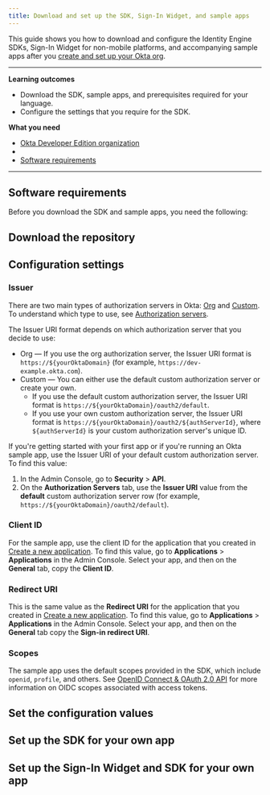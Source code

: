```yaml
---
title: Download and set up the SDK, Sign-In Widget, and sample apps
---
```


<ApiLifecycle access="ie" />

This guide shows you how to download and configure the Identity Engine SDKs, Sign-In Widget for non-mobile platforms, and accompanying sample apps after you [create and set up your Okta org](/docs/guides/oie-embedded-common-org-setup).

---

**Learning outcomes**

* Download the SDK,<StackSnippet snippet="outcomesdowloadsiw" inline /> sample apps, and prerequisites required for your language.
* Configure the settings that you require for the SDK<StackSnippet snippet="outcomesconfiguresiw" inline />.

**What you need**

* [Okta Developer Edition organization](/signup)
* <StackSnippet snippet="samplecode" inline />
* [Software requirements](#software-requirements)
---

## Software requirements

Before you download the SDK<StackSnippet snippet="swrequirementsbeforedl" inline /> and sample apps, you need the following:

<StackSnippet snippet="softwarerequirements" />

## Download the repository

<StackSnippet snippet="githubinstructions" />

## Configuration settings

<StackSnippet snippet="configsettingsintro" />

### Issuer

There are two main types of authorization servers in Okta: [Org](/docs/concepts/auth-servers/#org-authorization-server) and [Custom](/docs/concepts/auth-servers/#custom-authorization-server). To understand which type to use, see [Authorization servers](/docs/concepts/auth-servers/#available-authorization-server-types).

<ApiAmProdWarning />

The Issuer URI format depends on which authorization server that you decide to use:

* Org &mdash; If you use the org authorization server, the Issuer URI format is `https://${yourOktaDomain}` (for example, `https://dev-example.okta.com`).
* Custom &mdash; You can either use the default custom authorization server or create your own.
  * If you use the default custom authorization server, the Issuer URI format is `https://${yourOktaDomain}/oauth2/default`.
  * If you use your own custom authorization server, the Issuer URI format is `https://${yourOktaDomain}/oauth2/${authServerId}`, where `${authServerId}` is your custom authorization server's unique ID.

If you're getting started with your first app or if you're running an Okta sample app, use the Issuer URI of your default custom authorization server. To find this value:

1. In the Admin Console, go to **Security** > **API**.
2. On the **Authorization Servers** tab, use the **Issuer URI** value from the **default** custom authorization server row (for example, `https://${yourOktaDomain}/oauth2/default`).

### Client ID

For the sample app, use the client ID for the application that you created in [Create a new application](/docs/guides/oie-embedded-common-org-setup/-/main/#create-a-new-application). To find this value, go to **Applications** > **Applications** in the Admin Console. Select your app, and then on the **General** tab, copy the **Client ID**.

<StackSnippet snippet="clientsecret" />

### Redirect URI

This is the same value as the **Redirect URI** for the application that you created in [Create a new application](/docs/guides/oie-embedded-common-org-setup/-/main/#create-a-new-application). To find this value, go to **Applications** > **Applications** in the Admin Console. Select your app, and then on the **General** tab copy the **Sign-in redirect URI**.

<StackSnippet snippet="redirecturi" />

### Scopes

The sample app uses the default scopes provided in the SDK, which include `openid`, `profile`, and others. See [OpenID Connect & OAuth 2.0 API](/docs/reference/api/oidc/#scopes) for more information on OIDC scopes associated with access tokens.

## Set the configuration values

<StackSnippet snippet="configlocations" />

<StackSnippet snippet="configorder" />

## Set up the SDK for your own app

<StackSnippet snippet="sdkforyourapp" />

## Set up the Sign-In Widget and SDK for your own app

<StackSnippet snippet="widgetforyourapp" />
